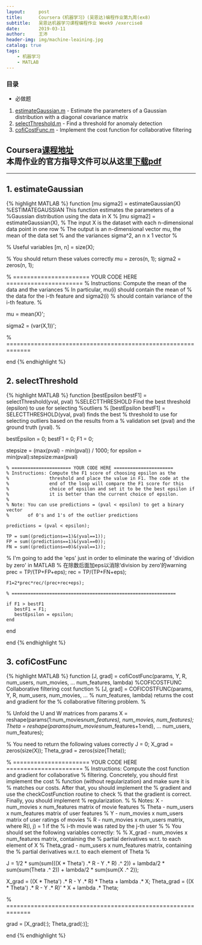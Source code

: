 ```yaml
---
layout:     post
title:      Coursera《机器学习》(吴恩达)编程作业第九周(ex8)
subtitle:   吴恩达机器学习课程编程作业 Week9 /exercise8
date:       2019-03-11
author:     王沛
header-img: img/machine-leaining.jpg
catalog: true
tags:
    - 机器学习
    - MATLAB
---
```


### 目录
- 必做题
1. [estimateGaussian.m](#1) - Estimate the parameters of a Gaussian distribution with a diagonal covariance matrix
2. [selectThreshold.m](#2) - Find a threshold for anomaly detection
3. [cofiCostFunc.m](#3) - Implement the cost function for collaborative filtering

Coursera[课程地址](https://www.coursera.org/learn/machine-learning/)  
本周作业的官方指导文件可以从这里[**下载pdf**](/download/machine-learning-ex8.pdf)
--
---


<h2 id="1">1. estimateGaussian</h2>

{% highlight MATLAB %}
function [mu sigma2] = estimateGaussian(X)
%ESTIMATEGAUSSIAN This function estimates the parameters of a 
%Gaussian distribution using the data in X
%   [mu sigma2] = estimateGaussian(X), 
%   The input X is the dataset with each n-dimensional data point in one row
%   The output is an n-dimensional vector mu, the mean of the data set
%   and the variances sigma^2, an n x 1 vector
% 

% Useful variables
[m, n] = size(X);

% You should return these values correctly
mu = zeros(n, 1);
sigma2 = zeros(n, 1);

% ====================== YOUR CODE HERE ======================
% Instructions: Compute the mean of the data and the variances
%               In particular, mu(i) should contain the mean of
%               the data for the i-th feature and sigma2(i)
%               should contain variance of the i-th feature.
%

mu = mean(X)';

sigma2 = (var(X,1))';

% =============================================================

end
{% endhighlight %}


<h2 id="2">2. selectThreshold</h2>

{% highlight MATLAB %}
function [bestEpsilon bestF1] = selectThreshold(yval, pval)
%SELECTTHRESHOLD Find the best threshold (epsilon) to use for selecting
%outliers
%   [bestEpsilon bestF1] = SELECTTHRESHOLD(yval, pval) finds the best
%   threshold to use for selecting outliers based on the results from a
%   validation set (pval) and the ground truth (yval).
%

bestEpsilon = 0;
bestF1 = 0;
F1 = 0;

stepsize = (max(pval) - min(pval)) / 1000;
for epsilon = min(pval):stepsize:max(pval)
    
    % ====================== YOUR CODE HERE ======================
    % Instructions: Compute the F1 score of choosing epsilon as the
    %               threshold and place the value in F1. The code at the
    %               end of the loop will compare the F1 score for this
    %               choice of epsilon and set it to be the best epsilon if
    %               it is better than the current choice of epsilon.
    %               
    % Note: You can use predictions = (pval < epsilon) to get a binary vector
    %       of 0's and 1's of the outlier predictions

    predictions = (pval < epsilon);
    
    TP = sum((predictions==1)&(yval==1));
    FP = sum((predictions==1)&(yval==0));
    FN = sum((predictions==0)&(yval==1));
% I'm going to add the 'eps' just in order to eliminate the waring of 'dividion by zero' in MATLAB
% 在除数后面加eps以消除‘division by zero’的warning
    prec = TP/(TP+FP+eps);
    rec = TP/(TP+FN+eps);

    F1=2*prec*rec/(prec+rec+eps);

    % =============================================================

    if F1 > bestF1
       bestF1 = F1;
       bestEpsilon = epsilon;
    end
end

end
{% endhighlight %}

<h2 id="3">3. cofiCostFunc</h2>

{% highlight MATLAB %}
function [J, grad] = cofiCostFunc(params, Y, R, num_users, num_movies, ...
                                  num_features, lambda)
%COFICOSTFUNC Collaborative filtering cost function
%   [J, grad] = COFICOSTFUNC(params, Y, R, num_users, num_movies, ...
%   num_features, lambda) returns the cost and gradient for the
%   collaborative filtering problem.
%

% Unfold the U and W matrices from params
X = reshape(params(1:num_movies*num_features), num_movies, num_features);
Theta = reshape(params(num_movies*num_features+1:end), ...
                num_users, num_features);

            
% You need to return the following values correctly
J = 0;
X_grad = zeros(size(X));
Theta_grad = zeros(size(Theta));

% ====================== YOUR CODE HERE ======================
% Instructions: Compute the cost function and gradient for collaborative
%               filtering. Concretely, you should first implement the cost
%               function (without regularization) and make sure it is
%               matches our costs. After that, you should implement the 
%               gradient and use the checkCostFunction routine to check
%               that the gradient is correct. Finally, you should implement
%               regularization.
%
% Notes: X - num_movies  x num_features matrix of movie features
%        Theta - num_users  x num_features matrix of user features
%        Y - num_movies x num_users matrix of user ratings of movies
%        R - num_movies x num_users matrix, where R(i, j) = 1 if the 
%            i-th movie was rated by the j-th user
%
% You should set the following variables correctly:
%
%        X_grad - num_movies x num_features matrix, containing the 
%                 partial derivatives w.r.t. to each element of X
%        Theta_grad - num_users x num_features matrix, containing the 
%                     partial derivatives w.r.t. to each element of Theta
%

J = 1/2 * sum(sum(((X * Theta') .* R - Y .* R) .^ 2)) + lambda/2 * sum(sum(Theta .^ 2)) + lambda/2 * sum(sum(X .^ 2));

X_grad = ((X * Theta') .* R - Y .* R) * Theta + lambda .* X;
Theta_grad = ((X * Theta') .* R - Y .* R)' * X + lambda .* Theta;

% =============================================================

grad = [X_grad(:); Theta_grad(:)];

end
{% endhighlight %}
